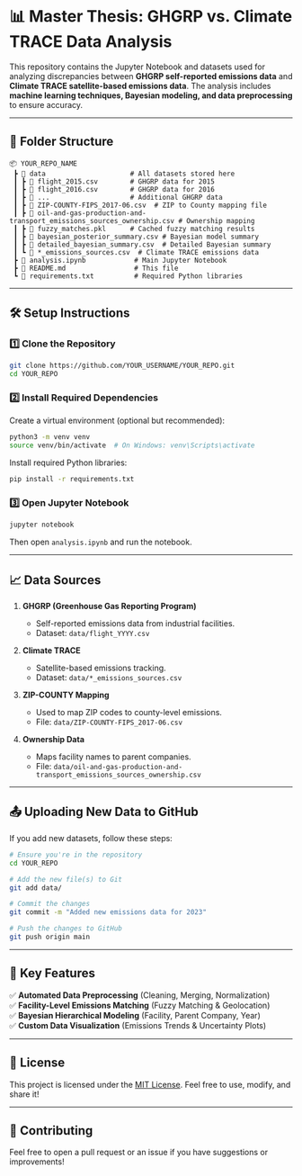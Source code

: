 # 📊 Master Thesis: GHGRP vs. Climate TRACE Data Analysis

This repository contains the Jupyter Notebook and datasets used for analyzing discrepancies between **GHGRP self-reported emissions data** and **Climate TRACE satellite-based emissions data**. The analysis includes **machine learning techniques, Bayesian modeling, and data preprocessing** to ensure accuracy.

---

## 📂 Folder Structure

```
📦 YOUR_REPO_NAME
 ┣ 📂 data                     # All datasets stored here
 ┃ ┣ 📜 flight_2015.csv        # GHGRP data for 2015
 ┃ ┣ 📜 flight_2016.csv        # GHGRP data for 2016
 ┃ ┣ 📜 ...                    # Additional GHGRP data
 ┃ ┣ 📜 ZIP-COUNTY-FIPS_2017-06.csv  # ZIP to County mapping file
 ┃ ┣ 📜 oil-and-gas-production-and-transport_emissions_sources_ownership.csv # Ownership mapping
 ┃ ┣ 📜 fuzzy_matches.pkl      # Cached fuzzy matching results
 ┃ ┣ 📜 bayesian_posterior_summary.csv # Bayesian model summary
 ┃ ┣ 📜 detailed_bayesian_summary.csv  # Detailed Bayesian summary
 ┃ ┗ 📜 *_emissions_sources.csv  # Climate TRACE emissions data
 ┣ 📜 analysis.ipynb            # Main Jupyter Notebook
 ┣ 📜 README.md                 # This file
 ┗ 📜 requirements.txt          # Required Python libraries
```

---

## 🛠️ Setup Instructions

### **1️⃣ Clone the Repository**

```sh
git clone https://github.com/YOUR_USERNAME/YOUR_REPO.git
cd YOUR_REPO
```

### **2️⃣ Install Required Dependencies**

Create a virtual environment (optional but recommended):

```sh
python3 -m venv venv
source venv/bin/activate  # On Windows: venv\Scripts\activate
```

Install required Python libraries:

```sh
pip install -r requirements.txt
```

### **3️⃣ Open Jupyter Notebook**

```sh
jupyter notebook
```

Then open `analysis.ipynb` and run the notebook.

---

## 📈 Data Sources

1. **GHGRP (Greenhouse Gas Reporting Program)**  
   - Self-reported emissions data from industrial facilities.
   - Dataset: `data/flight_YYYY.csv`

2. **Climate TRACE**  
   - Satellite-based emissions tracking.
   - Dataset: `data/*_emissions_sources.csv`

3. **ZIP-COUNTY Mapping**  
   - Used to map ZIP codes to county-level emissions.
   - File: `data/ZIP-COUNTY-FIPS_2017-06.csv`

4. **Ownership Data**  
   - Maps facility names to parent companies.
   - File: `data/oil-and-gas-production-and-transport_emissions_sources_ownership.csv`

---

## 📤 Uploading New Data to GitHub

If you add new datasets, follow these steps:

```sh
# Ensure you're in the repository
cd YOUR_REPO

# Add the new file(s) to Git
git add data/

# Commit the changes
git commit -m "Added new emissions data for 2023"

# Push the changes to GitHub
git push origin main
```

---

## 🧠 Key Features

✅ **Automated Data Preprocessing** (Cleaning, Merging, Normalization)  
✅ **Facility-Level Emissions Matching** (Fuzzy Matching & Geolocation)  
✅ **Bayesian Hierarchical Modeling** (Facility, Parent Company, Year)  
✅ **Custom Data Visualization** (Emissions Trends & Uncertainty Plots)  

---

## 📜 License
This project is licensed under the [MIT License](LICENSE). Feel free to use, modify, and share it!

---

## 🤝 Contributing
Feel free to open a pull request or an issue if you have suggestions or improvements!

